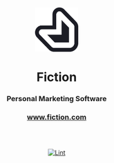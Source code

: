 <br />
<div align="center">
  <a href="https://www.fiction.com">
  <img src="./pin.png" width="100px" alt="Fiction">
  </a>
</div>

<div align="center">
  <h1>Fiction</h1>
  <h3>Personal Marketing Software</h3>
</div>

<div align="center">
  <h3>
    <a href="https://www.fiction.com">www.fiction.com</a>
  </h3>

</div>

<br/>
<br/>
<div align="center">

[![Lint](https://github.com/fictionco/fiction/actions/workflows/deploy.yml/badge.svg)](https://github.com/fictionco/fiction/actions/workflows/test.yml)

</div>
